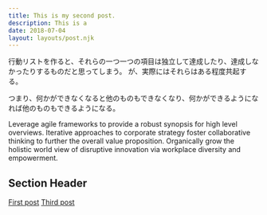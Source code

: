 ```yaml
---
title: This is my second post.
description: This is a 
date: 2018-07-04
layout: layouts/post.njk
---
```



行動リストを作ると、それらの一つ一つの項目は独立して達成したり、達成しなかったりするものだと思ってしまう。
が、実際にはそれらはある程度共起する。

つまり、何かができなくなると他のものもできなくなり、何かができるようになれば他のものもできるようになる。


Leverage agile frameworks to provide a robust synopsis for high level overviews. Iterative approaches to corporate strategy foster collaborative thinking to further the overall value proposition. Organically grow the holistic world view of disruptive innovation via workplace diversity and empowerment.

## Section Header

<a href="{{ '/posts/firstpost/' | url }}">First post</a>
<a href="{{ '/posts/thirdpost/' | url }}">Third post</a>







